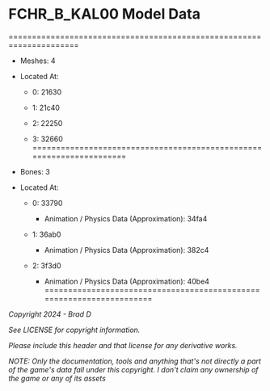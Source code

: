 # FCHR_B_KAL00 Model Data
=====================================================================

* Meshes: 4

* Located At:

  * 0: 21630

  * 1: 21c40

  * 2: 22250

  * 3: 32660
=====================================================================

* Bones: 3

* Located At:

  * 0: 33790

    * Animation / Physics Data (Approximation): 34fa4

  * 1: 36ab0

    * Animation / Physics Data (Approximation): 382c4

  * 2: 3f3d0

    * Animation / Physics Data (Approximation): 40be4
=====================================================================

*Copyright 2024 - Brad D*

*See LICENSE for copyright information.*

*Please include this header and that license for any derivative works.*

*NOTE: Only the documentation, tools and anything that's not directly a part of the game's data fall under this copyright. I don't claim any ownership of the game or any of its assets*
